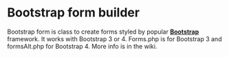 Bootstrap form builder
======

Bootstrap form is class to create forms styled by popular [**Bootstrap**](http://getbootstrap.com/) framework.
It works with Bootstrap 3 or 4. Forms.php is for Bootstrap 3 and formsAlt.php for Bootstrap 4. More info is in the wiki.
